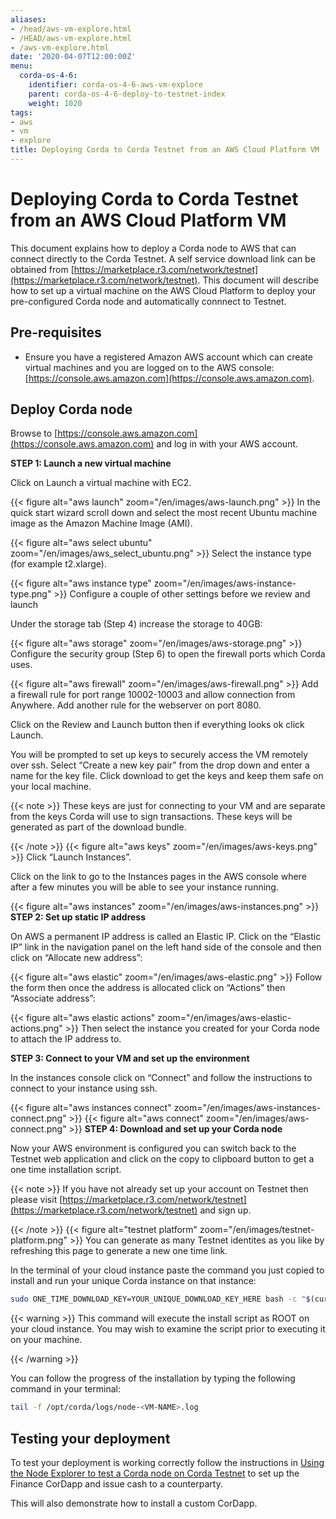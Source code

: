 ```yaml
---
aliases:
- /head/aws-vm-explore.html
- /HEAD/aws-vm-explore.html
- /aws-vm-explore.html
date: '2020-04-07T12:00:00Z'
menu:
  corda-os-4-6:
    identifier: corda-os-4-6-aws-vm-explore
    parent: corda-os-4-6-deploy-to-testnet-index
    weight: 1020
tags:
- aws
- vm
- explore
title: Deploying Corda to Corda Testnet from an AWS Cloud Platform VM
---
```



# Deploying Corda to Corda Testnet from an AWS Cloud Platform VM


This document explains how to deploy a Corda node to AWS that can connect directly to the Corda Testnet.
A self service download link can be obtained from [https://marketplace.r3.com/network/testnet](https://marketplace.r3.com/network/testnet). This
document will describe how to set up a virtual machine on the AWS
Cloud Platform to deploy your pre-configured Corda node and automatically connnect
to Testnet.


## Pre-requisites


* Ensure you have a registered Amazon AWS account which can create virtual machines and you are logged on to the AWS console: [https://console.aws.amazon.com](https://console.aws.amazon.com).


## Deploy Corda node

Browse to [https://console.aws.amazon.com](https://console.aws.amazon.com) and log in with your AWS account.

**STEP 1: Launch a new virtual machine**

Click on Launch a virtual machine with EC2.

{{< figure alt="aws launch" zoom="/en/images/aws-launch.png" >}}
In the quick start wizard scroll down and select the most recent Ubuntu machine image as the Amazon Machine Image (AMI).

{{< figure alt="aws select ubuntu" zoom="/en/images/aws_select_ubuntu.png" >}}
Select the instance type (for example t2.xlarge).

{{< figure alt="aws instance type" zoom="/en/images/aws-instance-type.png" >}}
Configure a couple of other settings before we review and launch

Under the storage tab (Step 4) increase the storage to 40GB:

{{< figure alt="aws storage" zoom="/en/images/aws-storage.png" >}}
Configure the security group (Step 6) to open the firewall ports which Corda uses.

{{< figure alt="aws firewall" zoom="/en/images/aws-firewall.png" >}}
Add a firewall rule for port range 10002-10003 and allow connection from Anywhere. Add another rule for the webserver on port 8080.

Click on the Review and Launch button then if everything looks ok click Launch.

You will be prompted to set up keys to securely access the VM remotely over ssh. Select “Create a new key pair” from the drop down and enter a name for the key file. Click download to get the keys and keep them safe on your local machine.

{{< note >}}
These keys are just for connecting to your VM and are separate from the keys Corda will use to sign transactions. These keys will be generated as part of the download bundle.

{{< /note >}}
{{< figure alt="aws keys" zoom="/en/images/aws-keys.png" >}}
Click “Launch Instances”.

Click on the link to go to the Instances pages in the AWS console where after a few minutes you will be able to see your instance running.

{{< figure alt="aws instances" zoom="/en/images/aws-instances.png" >}}
**STEP 2: Set up static IP address**

On AWS a permanent IP address is called an Elastic IP. Click on the
“Elastic IP” link in the navigation panel on the left hand side of the console and then click on “Allocate new address”:

{{< figure alt="aws elastic" zoom="/en/images/aws-elastic.png" >}}
Follow the form then once the address is allocated click on “Actions”
then “Associate address”:

{{< figure alt="aws elastic actions" zoom="/en/images/aws-elastic-actions.png" >}}
Then select the instance you created for your Corda node to attach the
IP address to.

**STEP 3: Connect to your VM and set up the environment**

In the instances console click on “Connect” and follow the instructions to connect to your instance using ssh.

{{< figure alt="aws instances connect" zoom="/en/images/aws-instances-connect.png" >}}
{{< figure alt="aws connect" zoom="/en/images/aws-connect.png" >}}
**STEP 4: Download and set up your Corda node**

Now your AWS environment is configured you can switch back to the Testnet
web application and click on the copy to clipboard button to get a one
time installation script.

{{< note >}}
If you have not already set up your account on Testnet then please visit [https://marketplace.r3.com/network/testnet](https://marketplace.r3.com/network/testnet) and sign up.

{{< /note >}}
{{< figure alt="testnet platform" zoom="/en/images/testnet-platform.png" >}}
You can generate as many Testnet identites as you like by refreshing
this page to generate a new one time link.

In the terminal of your cloud instance paste the command you just copied to install and run
your unique Corda instance on that instance:

```bash
sudo ONE_TIME_DOWNLOAD_KEY=YOUR_UNIQUE_DOWNLOAD_KEY_HERE bash -c "$(curl -L https://onboarder.prod.ws.r3.com/api/user/node/TESTNET/install.sh)"
```


{{< warning >}}
This command will execute the install script as ROOT on your cloud instance. You may wish to examine the script prior to executing it on your machine.

{{< /warning >}}


You can follow the progress of the installation by typing the following command in your terminal:

```bash
tail -f /opt/corda/logs/node-<VM-NAME>.log
```


## Testing your deployment

To test your deployment is working correctly follow the instructions in [Using the Node Explorer to test a Corda node on Corda Testnet](testnet-explorer-corda.md) to set up the Finance CorDapp and issue cash to a counterparty.

This will also demonstrate how to install a custom CorDapp.

